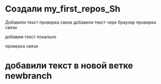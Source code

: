 ﻿# Создали  my_first_repos_Sh

Добавили текст 
проверка связи
добавили текст чере браузер
проверка связи

добавим текст локально

проверка связи

# добавили текст в новой ветке newbranch

